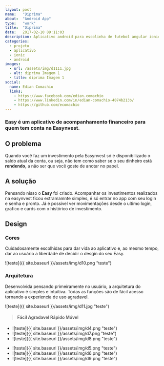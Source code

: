 ```yaml
---
layout: post
name:   "Diprima"
about:  "Android App"
type:   "work"
title:  "Diprima"
date:   2017-02-10 09:11:03
description: Aplicativo android para escolinha de futebol angular ionic es6
categories: 
  - projeto
  - aplicativo
  - ionic
  - android
images:
  - url: /assets/img/d1111.jpg
  - alt: diprima Imagem 1
  - title: diprima Imagem 1
social:
  name: Edian Comachio
  links:
    - https://www.facebook.com/edian.comachio    
    - https://www.linkedin.com/in/edian-comachio-4074b213b/    
    - https://github.com/ecomachio    
---
```


### Easy é um aplicativo de acompanhamento financeiro para quem tem conta na Easynvest.
 
O problema
----------
Quando você faz um investimento pela Easynvest só é disponibilizado o saldo atual da conta, ou seja, não tem como saber se o seu dinheiro está **rendendo**, a não ser que você goste de anotar no papel.

A solução
---------
Pensando nisso o **Easy** foi criado. Acompanhar os investimentos realizados na easynvest ficou extramamnte simples, é só entrar no app com seu login e senha e pronto. Já é possivel ver movimentações desde o ultimo login, grafico e cards com o histórico de investimento.  

Design
------

### Cores

Cuidadosamente escolhidas para dar vida ao aplicativo e, ao mesmo tempo, dar ao usuário a liberdade de decidir o desgin do seu Easy.

>
  ![teste]({{ site.baseurl }}/assets/img/d10.png "teste")

### Arquitetura
Desenvolvida pensando primeiramente no usuário, a arquitetura do aplicativo é simples e intuitiva. Todas as funções são de fácil acesso tornando a experiencia de uso agradavel.

>
  ![teste]({{ site.baseurl }}/assets/img/d11.jpg "teste")

> #### Fácil Agradavel Rápido Móvel

>
  - ![teste]({{ site.baseurl }}/assets/img/d4.png "teste")
  - ![teste]({{ site.baseurl }}/assets/img/d7.png "teste")
  - ![teste]({{ site.baseurl }}/assets/img/d8.png "teste")

>
  - ![teste]({{ site.baseurl }}/assets/img/d5.png "teste")
  - ![teste]({{ site.baseurl }}/assets/img/d6.png "teste")
  - ![teste]({{ site.baseurl }}/assets/img/d9.png "teste")

[jekyll-gh]: https://github.com/mojombo/jekyll
[jekyll]:    http://jekyllrb.com
